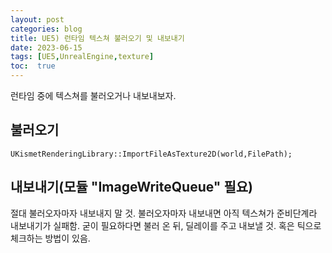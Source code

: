 ```yaml
---
layout: post
categories: blog
title: UE5) 런타임 텍스쳐 불러오기 및 내보내기
date: 2023-06-15
tags: [UE5,UnrealEngine,texture]
toc:  true
---
```


런타임 중에 텍스쳐를 불러오거나 내보내보자.

## 불러오기
```
UKismetRenderingLibrary::ImportFileAsTexture2D(world,FilePath);
```

## 내보내기(모듈 "ImageWriteQueue" 필요)
<script src="https://gist.github.com/bu30808/5e0a91af52423a90a54130a9b5c299e9.js"></script>

절대 불러오자마자 내보내지 말 것.
불러오자마자 내보내면 아직 텍스쳐가 준비단계라 내보내기가 실패함.
굳이 필요하다면 불러 온 뒤, 딜레이를 주고 내보낼 것.
혹은 틱으로 체크하는 방법이 있음.
<script src="https://gist.github.com/bu30808/b161f3e86ec2159c7cf9ad1a311a4e07.js"></script>

